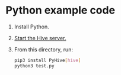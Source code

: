 # Python example code

1. Install Python.
1. [Start the Hive server.](../../README.md#remote-connection)
1. From this directory, run:

   ```sh
   pip3 install PyHive[hive]
   python3 test.py
   ```
